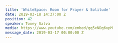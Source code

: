 ```yaml
---
title: 'WhiteSpace: Room for Prayer & Solitude'
date: 2019-03-18 14:37:00 Z
position: 42
speaker: Toney Salva
media: https://www.youtube.com/embed/gq5xNDg6upM
message_date: 2019-03-17 00:00:00 Z
---
```


